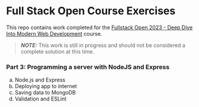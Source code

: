 # Full Stack Open Course Exercises

This repo contains work completed for the [Fullstack Open 2023 - Deep Dive Into Modern Web Development](https://fullstackopen.com/en/) course.

> **_NOTE:_**  This work is still in progress and should not be considered a complete solution at this time.

### Part 3: Programming a server with NodeJS and Express

<ol type="a">
  <li>Node.js and Express</li>
  <li>Deploying app to internet</li>
  <li>Saving data to MongoDB</li>
  <li>Validation and ESLint</li>
</ol>
